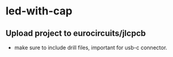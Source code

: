 # led-with-cap

## Upload project to eurocircuits/jlcpcb

* make sure to include drill files, important for usb-c connector.
